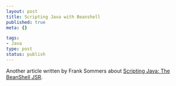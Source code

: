 ```yaml
--- 
layout: post
title: Scripting Java with Beanshell
published: true
meta: {}

tags: 
- Java
type: post
status: publish
---
```

Another article written by Frank Sommers about [Scripting Java: The BeanShell JSR](http://www.artima.com/lejava/articles/beanshell.html).
